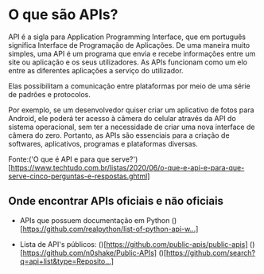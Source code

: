 # O que são APIs?

API é a sigla para Application Programming Interface, que em português significa Interface de Programação de Aplicações. De uma maneira muito simples, uma API é um programa que envia e recebe informações entre um site ou aplicação e os seus utilizadores. As APIs funcionam como um elo entre as diferentes aplicações a serviço do utilizador. 

Elas possibilitam a comunicação entre plataformas por meio de uma série de padrões e protocolos.

Por exemplo, se um desenvolvedor quiser criar um aplicativo de fotos para Android, ele poderá ter acesso à câmera do celular através da API do sistema operacional, sem ter a necessidade de criar uma nova interface de câmera do zero. Portanto, as APIs são essenciais para a criação de softwares, aplicativos, programas e plataformas diversas.
 
Fonte:('O que é API e para que serve?')[https://www.techtudo.com.br/listas/2020/06/o-que-e-api-e-para-que-serve-cinco-perguntas-e-respostas.ghtml]

## Onde encontrar APIs oficiais e não oficiais

- APIs que possuem documentação em Python
()[https://github.com/realpython/list-of-python-api-w...]

- Lista de API's públicos:
()[https://github.com/public-apis/public-apis]
()[https://github.com/n0shake/Public-APIs]
()[https://github.com/search?q=api+list&type=Reposito...]
